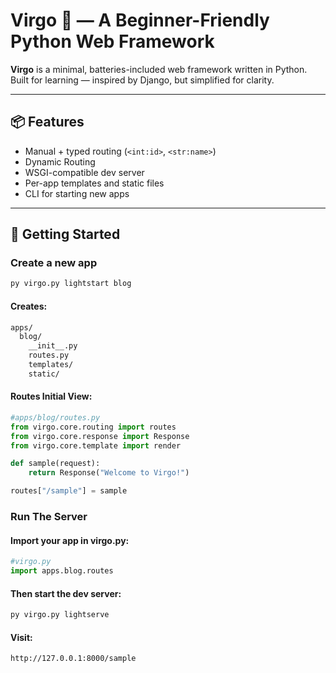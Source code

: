 # Virgo 🌌 — A Beginner-Friendly Python Web Framework

**Virgo** is a minimal, batteries-included web framework written in Python.  
Built for learning — inspired by Django, but simplified for clarity.

---

## 📦 Features

- Manual + typed routing (`<int:id>`, `<str:name>`)
- Dynamic Routing
- WSGI-compatible dev server
- Per-app templates and static files
- CLI for starting new apps

---

## 🚀 Getting Started

### Create a new app

```bash
py virgo.py lightstart blog

```

#### Creates:
```bash
apps/
  blog/
    __init__.py
    routes.py
    templates/
    static/
```

#### Routes Initial View:
```Python
#apps/blog/routes.py
from virgo.core.routing import routes
from virgo.core.response import Response
from virgo.core.template import render

def sample(request):
    return Response("Welcome to Virgo!")

routes["/sample"] = sample
```

### Run The Server

#### Import your app in virgo.py:
```Python
#virgo.py
import apps.blog.routes
```

#### Then start the dev server:
```bash
py virgo.py lightserve
```

#### Visit:
```bash
http://127.0.0.1:8000/sample
```